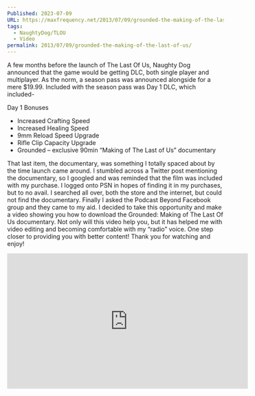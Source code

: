 ```yaml
---
Published: 2023-07-09
URL: https://maxfrequency.net/2013/07/09/grounded-the-making-of-the-last-of-us/
tags:
  - NaughtyDog/TLOU
  - Video
permalink: 2013/07/09/grounded-the-making-of-the-last-of-us/
---
```

A few months before the launch of The Last Of Us, Naughty Dog announced that the game would be getting DLC, both single player and multiplayer. As the norm, a season pass was announced alongside for a mere $19.99. Included with the season pass was Day 1 DLC, which included-

Day 1 Bonuses

- Increased Crafting Speed
- Increased Healing Speed
- 9mm Reload Speed Upgrade
- Rifle Clip Capacity Upgrade
- Grounded – exclusive 90min “Making of The Last of Us” documentary

That last item, the documentary, was something I totally spaced about by the time launch came around. I stumbled across a Twitter post mentioning the documentary, so I googled and was reminded that the film was included with my purchase. I logged onto PSN in hopes of finding it in my purchases, but to no avail. I searched all over, both the store and the internet, but could not find the documentary. Finally I asked the Podcast Beyond Facebook group and they came to my aid. I decided to take this opportunity and make a video showing you how to download the Grounded: Making of The Last Of Us documentary. Not only will this video help you, but it has helped me with video editing and becoming comfortable with my “radio” voice. One step closer to providing you with better content! Thank you for watching and enjoy!

<div class=iframe-container>
<iframe width="560" height="315" src="https://www.youtube-nocookie.com/embed/_10kx4EaBWI?si=IT82C8HNDFxMYN-6" title="YouTube video player" frameborder="0" allow="accelerometer; autoplay; clipboard-write; encrypted-media; gyroscope; picture-in-picture; web-share" allowfullscreen></iframe>
</div>